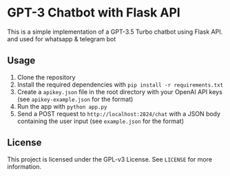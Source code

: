 # GPT-3 Chatbot with Flask API

This is a simple implementation of a GPT-3.5 Turbo chatbot using Flask API.
and used for whatsapp & telegram bot

## Usage

1. Clone the repository
2. Install the required dependencies with `pip install -r requirements.txt`
3. Create a `apikey.json` file in the root directory with your OpenAI API keys (see `apikey-example.json` for the format)
4. Run the app with `python app.py`
5. Send a POST request to `http://localhost:2824/chat` with a JSON body containing the user input (see `example.json` for the format)

## License

This project is licensed under the GPL-v3 License. See `LICENSE` for more information.
